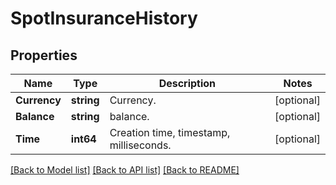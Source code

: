 # SpotInsuranceHistory

## Properties

Name | Type | Description | Notes
------------ | ------------- | ------------- | -------------
**Currency** | **string** | Currency. | [optional] 
**Balance** | **string** | balance. | [optional] 
**Time** | **int64** | Creation time, timestamp, milliseconds. | [optional] 

[[Back to Model list]](../README.md#documentation-for-models) [[Back to API list]](../README.md#documentation-for-api-endpoints) [[Back to README]](../README.md)


